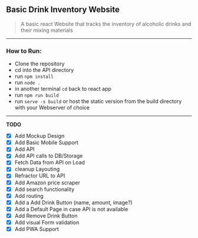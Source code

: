 ## Basic Drink Inventory Website
> A basic react Website that tracks the inventory of alcoholic drinks and their mixing materials
----
### How to Run:
- Clone the repository
- cd into the API directory
- run `npm install`
- run `node .`
- in another terminal `cd` back to react app
- run `npm run build`
- run `serve -s build` or host the static version from the build directory with your Webserver of choice
----
**TODO**
- [x] Add Mockup Design
- [x] Add Basic Mobile Support
- [x] Add API
- [x] Add API calls to DB/Storage
- [x] Fetch Data from API on Load
- [x] cleanup Layouting 
- [x] Refractor URL to API
- [x] Add Amazon price scraper
- [x] Add search functionality
- [x] Add routing
- [x] Add a Add Drink Button (name, amount, image?)
- [x] Add a Default Page in case API is not available
- [x] Add Remove Drink Button
- [x] Add visual Form validation
- [x] Add PWA Support
